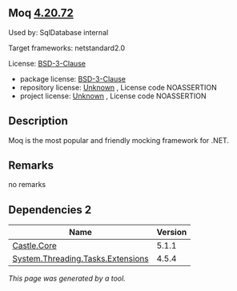 Moq [4.20.72](https://www.nuget.org/packages/Moq/4.20.72)
--------------------

Used by: SqlDatabase internal

Target frameworks: netstandard2.0

License: [BSD-3-Clause](../../../../licenses/bsd-3-clause) 

- package license: [BSD-3-Clause](https://licenses.nuget.org/BSD-3-Clause) 
- repository license: [Unknown](https://github.com/moq/moq) , License code NOASSERTION
- project license: [Unknown](https://github.com/moq/moq) , License code NOASSERTION

Description
-----------
Moq is the most popular and friendly mocking framework for .NET.

Remarks
-----------
no remarks


Dependencies 2
-----------

|Name|Version|
|----------|:----|
|[Castle.Core](../../../../packages/nuget.org/castle.core/5.1.1)|5.1.1|
|[System.Threading.Tasks.Extensions](../../../../packages/nuget.org/system.threading.tasks.extensions/4.5.4)|4.5.4|

*This page was generated by a tool.*